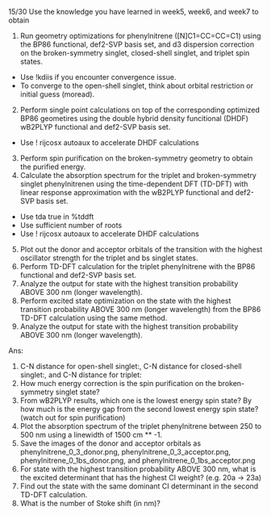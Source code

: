15/30
Use the knowledge you have learned in week5, week6, and week7 to obtain
1. Run geometry optimizations for phenylnitrene ([N]C1=CC=CC=C1) using the BP86 functional, def2-SVP basis set, and d3 dispersion correction on the broken-symmetry singlet, closed-shell singlet, and triplet spin states. 
* Use !kdiis if you encounter convergence issue.
* To converge to the open-shell singlet, think about orbital restriction or initial guess (moread).
2. Perform single point calculations on top of the corresponding optimized BP86 geometires using the double hybrid density funcitional (DHDF) wB2PLYP functional and def2-SVP basis set.
* Use ! rijcosx autoaux to accelerate DHDF calculations
3. Perform spin purification on the broken-symmetry geometry to obtain the purified energy.
4. Calculate the absorption spectrum for the triplet and broken-symmetry singlet phenylnitrenen using the time-dependent DFT (TD-DFT) with linear response approximation with the wB2PLYP functional and def2-SVP basis set.
* Use tda true in %tddft
* Use sufficient number of roots
* Use ! rijcosx autoaux to accelerate DHDF calculations
5. Plot out the donor and acceptor orbitals of the transition with the highest oscillator strength for the triplet and bs singlet states.
6. Perform TD-DFT calculation for the triplet phenylnitrene with the BP86 functional and def2-SVP basis set.
7. Analyze the output for state with the highest transition probability ABOVE 300 nm (longer wavelength). 
8. Perform excited state optimization on the state with the highest transition probability ABOVE 300 nm (longer wavelength) from the BP86 TD-DFT calculation using the same method.
9. Analyze the output for state with the highest transition probability ABOVE 300 nm (longer wavelength).

Ans:
1. C-N distance for open-shell singlet:, C-N distance for closed-shell singlet:, and C-N distance for triplet:
2. How much energy correction is the spin purification on the broken-symmetry singlet state?
3. From wB2PLYP results, which one is the lowest energy spin state? By how much is the energy gap from the second lowest energy spin state? (watch out for spin purification)
4. Plot the absorption spectrum of the triplet phenylnitrene between 250 to 500 nm using a linewidth of 1500 cm ** -1. 
5. Save the images of the donor and acceptor orbitals as phenylnitrene_0_3_donor.png, phenylnitrene_0_3_acceptor.png, phenylnitrene_0_1bs_donor.png, and phenylnitrene_0_1bs_acceptor.png
6. For state with the highest transition probability ABOVE 300 nm, what is the excited determinant that has the highest CI weight? (e.g. 20a -> 23a)
7. Find out the state with the same dominant CI determinant in the second TD-DFT calculation.
8. What is the number of Stoke shift (in nm)?
